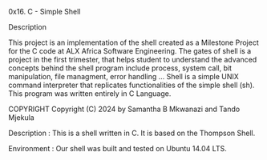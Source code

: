 0x16. C - Simple Shell
 

Description

This project is an implementation of the shell created as a Milestone Project for the C code at ALX Africa Software Engineering.
The gates of shell is a project in the first trimester, that helps student to understand the advanced concepts behind the shell program include process, system call, bit manipulation, file managment, error handling ...
Shell is a simple UNIX command interpreter that replicates functionalities of the simple shell (sh).
This program was written entirely in C Language.

COPYRIGHT
Copyright (C) 2024 by Samantha B Mkwanazi and Tando Mjekula


Description :
This is a shell written in C. It is based on the Thompson Shell.

Environment :
Our shell was built and tested on Ubuntu 14.04 LTS.
